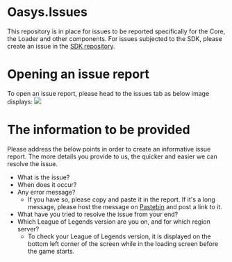 # Oasys.Issues
This repository is in place for issues to be reported specifically for the Core, the Loader and other components. For issues subjected to the SDK, please create an issue in the [SDK repository](https://github.com/Oasys-Zone/Oasys.SDK).

# Opening an issue report
To open an issue report, please head to the issues tab as below image displays:
![](https://i.imgur.com/T2rBlL7.png)

# The information to be provided
Please address the below points in order to create an informative issue report. The more details you provide to us, the quicker and easier we can resolve the issue.

- What is the issue?
- When does it occur?
- Any error message? 
   - If you have so, please copy and paste it in the report. If it's a long message, please host the message on [Pastebin](https://pastebin.com) and post a link to it.
- What have you tried to resolve the issue from your end?
- Which League of Legends version are you on, and for which region server?
  - To check your League of Legends version, it is displayed on the bottom left corner of the screen while in the loading screen before the game starts. 
